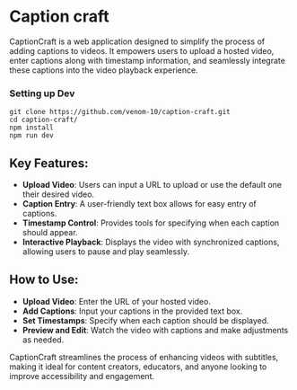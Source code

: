 
# Caption craft

CaptionCraft is a web application designed to simplify the process of adding captions to videos. It empowers users to upload a hosted video, enter captions along with timestamp information, and seamlessly integrate these captions into the video playback experience.

### Setting up Dev
```shell
git clone https://github.com/venom-10/caption-craft.git
cd caption-craft/
npm install
npm run dev
```

## Key Features:
- **Upload Video**: Users can input a URL to upload or use the default one their desired video.
- **Caption Entry**: A user-friendly text box allows for easy entry of captions.
- **Timestamp Control**: Provides tools for specifying when each caption should appear.
- **Interactive Playback**: Displays the video with synchronized captions, allowing users to pause and play seamlessly.

## How to Use:
- **Upload Video**: Enter the URL of your hosted video.
- **Add Captions**: Input your captions in the provided text box.
- **Set Timestamps**: Specify when each caption should be displayed.
- **Preview and Edit**: Watch the video with captions and make adjustments as needed.

CaptionCraft streamlines the process of enhancing videos with subtitles, making it ideal for content creators, educators, and anyone looking to improve accessibility and engagement.
